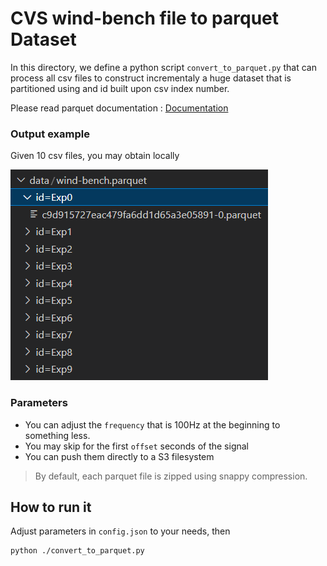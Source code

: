# CVS wind-bench file to parquet Dataset

In this directory, we define a python script `convert_to_parquet.py` that can process all csv files to construct incrementaly a huge dataset that is partitioned using and id built upon csv index number.

Please read parquet documentation : [Documentation](https://arrow.apache.org/docs/python/parquet.html)

### Output example
Given 10 csv files, you may obtain locally 

<img src="./parquet_result.png"/>

### Parameters 

- You can adjust the `frequency` that is 100Hz at the beginning to something less.
- You may skip for the first `offset` seconds of the signal
- You can push them directly to a S3 filesystem

> By default, each parquet file is zipped using snappy compression.

## How to run it

Adjust parameters in `config.json` to your needs, then

```
python ./convert_to_parquet.py  
```



